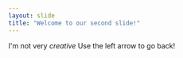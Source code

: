 ```yaml
---
layout: slide
title: "Welcome to our second slide!"
---
```

I'm not very *creative*
Use the left arrow to go back!
